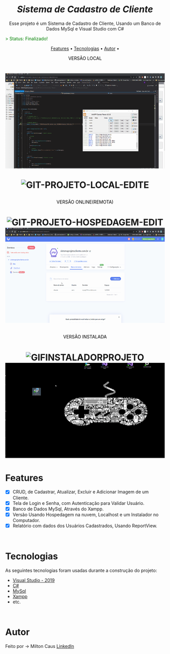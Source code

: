 ﻿# <center>*Sistema de Cadastro de Cliente*</center>

<p align="center"> Esse projeto é um Sistema de Cadastro de Cliente, Usando um Banco de Dados MySql e Visual Studio com C#</p>
<p style="color:green"> > Status: Finalizado!</p>

<p align="center">
<a href="#features">Features</a> • 
<a href="#tecnologias">Tecnologias</a> • 
<a href="#autor">Autor</a> • 

</p>
<p align="center" style="color:black">VERSÃO LOCAL </p>
<h1 align="center">
<img alt="Readme" title="Readme" src=".\gif/GIT-PROJETO-LOCAL.gif" width="720" height="300"/>

![GIT-PROJETO-LOCAL-EDITE](https://github.com/juniorcaus/ProjetoSistemas/assets/88864625/df31bf04-3c65-4414-bd05-0042b854f73e)  
</h1>



<p align="center" style="color:black">VERSÃO ONLINE(REMOTA) </p>
<h1 align="center">
 
![GIT-PROJETO-HOSPEDAGEM-EDIT](https://github.com/juniorcaus/ProjetoSistemas/assets/88864625/39bbc946-58fd-44f5-a3ae-0cfaf7d461a0)
<img alt="Readme" title="Readme" src=".\gif/GIFPROJETOHOSPEDAGEM.gif" width="720" height="300"/>

 
</h1>

<p align="center" style="color:black">VERSÃO INSTALADA </p>
<h1 align="center">

 ![GIFINSTALADORPROJETO](https://github.com/juniorcaus/ProjetoSistemas/assets/88864625/cefa32e0-bee1-483d-9387-64feb8b7c6b7)
<img alt="Readme" title="Readme" src=".\gif/GIFINSTALADORPROJETO.gif" width="720" height="300"/>
</h1>

# Features 
- [x] CRUD, de Cadastrar, Atualizar, Excluir e Adicionar Imagem de um Cliente.
- [x] Tela de Login e Senha, com Autenticação para Validar Usuário.
- [x] Banco de Dados MySql, Através do Xampp.
- [x] Versão Usando Hospedagem na nuvem, Localhost e um Instalador no Computador.
- [x] Relatório com dados dos Usuários Cadastrados, Usando ReportView.  

<br>



# Tecnologias


<p>As seguintes tecnologias foram usadas durante a construção do projeto:</p>

 - [Visual Studio - 2019]()
 - [C#]()
 - [MySql]()
 - [Xampp]()
 - etc.

<br>


# Autor

Feito por → Milton Caus [Linkedln](https://www.linkedin.com/in/miltoncaus/)

